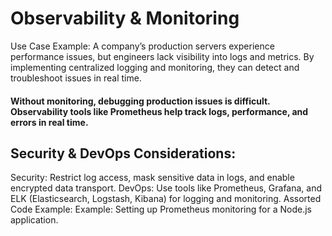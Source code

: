 # Observability & Monitoring

Use Case Example:
A company’s production servers experience performance issues, but engineers lack visibility into logs and metrics. By implementing centralized logging and monitoring, they can detect and troubleshoot issues in real time.

#### Without monitoring, debugging production issues is difficult. Observability tools like Prometheus help track logs, performance, and errors in real time.

## Security & DevOps Considerations:
Security: Restrict log access, mask sensitive data in logs, and enable encrypted data transport.
DevOps: Use tools like Prometheus, Grafana, and ELK (Elasticsearch, Logstash, Kibana) for logging and monitoring.
Assorted Code Example:
Example: Setting up Prometheus monitoring for a Node.js application.
